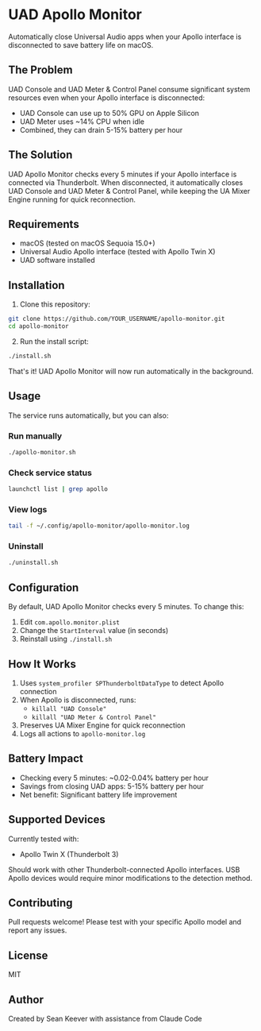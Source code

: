# UAD Apollo Monitor

Automatically close Universal Audio apps when your Apollo interface is disconnected to save battery life on macOS.

## The Problem

UAD Console and UAD Meter & Control Panel consume significant system resources even when your Apollo interface is disconnected:
- UAD Console can use up to 50% GPU on Apple Silicon
- UAD Meter uses ~14% CPU when idle
- Combined, they can drain 5-15% battery per hour

## The Solution

UAD Apollo Monitor checks every 5 minutes if your Apollo interface is connected via Thunderbolt. When disconnected, it automatically closes UAD Console and UAD Meter & Control Panel, while keeping the UA Mixer Engine running for quick reconnection.

## Requirements

- macOS (tested on macOS Sequoia 15.0+)
- Universal Audio Apollo interface (tested with Apollo Twin X)
- UAD software installed

## Installation

1. Clone this repository:
```bash
git clone https://github.com/YOUR_USERNAME/apollo-monitor.git
cd apollo-monitor
```

2. Run the install script:
```bash
./install.sh
```

That's it! UAD Apollo Monitor will now run automatically in the background.

## Usage

The service runs automatically, but you can also:

### Run manually
```bash
./apollo-monitor.sh
```

### Check service status
```bash
launchctl list | grep apollo
```

### View logs
```bash
tail -f ~/.config/apollo-monitor/apollo-monitor.log
```

### Uninstall
```bash
./uninstall.sh
```

## Configuration

By default, UAD Apollo Monitor checks every 5 minutes. To change this:

1. Edit `com.apollo.monitor.plist`
2. Change the `StartInterval` value (in seconds)
3. Reinstall using `./install.sh`

## How It Works

1. Uses `system_profiler SPThunderboltDataType` to detect Apollo connection
2. When Apollo is disconnected, runs:
   - `killall "UAD Console"`
   - `killall "UAD Meter & Control Panel"`
3. Preserves UA Mixer Engine for quick reconnection
4. Logs all actions to `apollo-monitor.log`

## Battery Impact

- Checking every 5 minutes: ~0.02-0.04% battery per hour
- Savings from closing UAD apps: 5-15% battery per hour
- Net benefit: Significant battery life improvement

## Supported Devices

Currently tested with:
- Apollo Twin X (Thunderbolt 3)

Should work with other Thunderbolt-connected Apollo interfaces. USB Apollo devices would require minor modifications to the detection method.

## Contributing

Pull requests welcome! Please test with your specific Apollo model and report any issues.

## License

MIT

## Author

Created by Sean Keever with assistance from Claude Code
